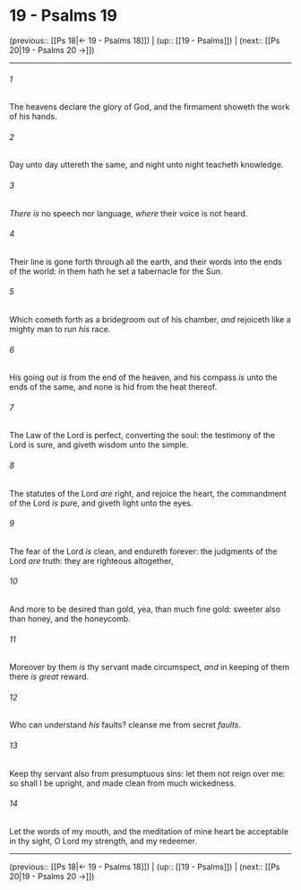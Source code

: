# 19 - Psalms 19

(previous:: [[Ps 18|← 19 - Psalms 18]]) | (up:: [[19 - Psalms]]) | (next:: [[Ps 20|19 - Psalms 20 →]])

***


###### 1 
The heavens declare the glory of God, and the firmament showeth the work of his hands. 

###### 2 
Day unto day uttereth the same, and night unto night teacheth knowledge. 

###### 3 
_There is_ no speech nor language, _where_ their voice is not heard. 

###### 4 
Their line is gone forth through all the earth, and their words into the ends of the world: in them hath he set a tabernacle for the Sun. 

###### 5 
Which cometh forth as a bridegroom out of his chamber, _and_ rejoiceth like a mighty man to run _his_ race. 

###### 6 
His going out _is_ from the end of the heaven, and his compass _is_ unto the ends of the same, and none is hid from the heat thereof. 

###### 7 
The Law of the Lord is perfect, converting the soul: the testimony of the Lord is sure, and giveth wisdom unto the simple. 

###### 8 
The statutes of the Lord _are_ right, and rejoice the heart, the commandment of the Lord _is_ pure, and giveth light unto the eyes. 

###### 9 
The fear of the Lord _is_ clean, and endureth forever: the judgments of the Lord _are_ truth: they are righteous altogether, 

###### 10 
And more to be desired than gold, yea, than much fine gold: sweeter also than honey, and the honeycomb. 

###### 11 
Moreover by them _is_ thy servant made circumspect, _and_ in keeping of them there _is great_ reward. 

###### 12 
Who can understand _his_ faults? cleanse me from secret _faults_. 

###### 13 
Keep thy servant also from presumptuous sins: let them not reign over me: so shall I be upright, and made clean from much wickedness. 

###### 14 
Let the words of my mouth, and the meditation of mine heart be acceptable in thy sight, O Lord my strength, and my redeemer.

***

(previous:: [[Ps 18|← 19 - Psalms 18]]) | (up:: [[19 - Psalms]]) | (next:: [[Ps 20|19 - Psalms 20 →]])
